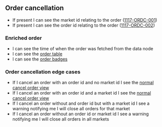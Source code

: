 ## Order cancellation

- If present I can see the market id relating to the order (<a name="1117-ORDC-001" href="#1117-ORDC-001">1117-ORDC-001</a>)
- If present I can see the order id relating to the order (<a name="1117-ORDC-002" href="#1117-ORDC-002">1117-ORDC-002</a>)

### Enriched order

- I can see the time of when the order was fetched from the data node
- I can see the [order table](./1130-ODTB-order_table.md)
- I can see the [order badges](./1119-ORBD-order_badges.md)

### Order cancellation edge cases

- If I cancel an order with an order id and no market id I see the [normal cancel order view](#enriched-order)
- If I cancel an order with an order id and a market id I see the [normal cancel order view](#enriched-order)
- If I cancel an order without and order id but with a market id I see a warning notifying me I will close all orders for that market
- If I cancel an order without an order id or market id I see a warning notifying me I will close all orders in all markets
